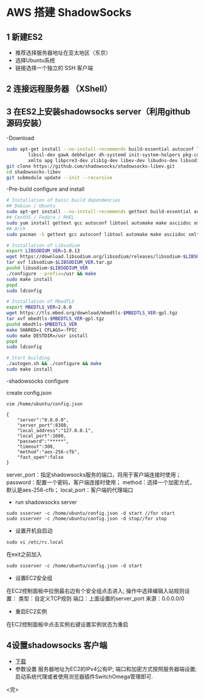 # AWS 搭建 ShadowSocks
## 1 新建ES2 
- 推荐选择服务器地址在亚太地区（东京）
- 选择Ubuntu系统
- 链接选择一个独立的 SSH 客户端
## 2 连接远程服务器 （XShell）
## 3 在ES2上安装shadowsocks server（利用github源码安装）
-Download
```bash
sudo apt-get install --no-install-recommends build-essential autoconf libtool \
        libssl-dev gawk debhelper dh-systemd init-system-helpers pkg-config asciidoc \
        xmlto apg libpcre3-dev zlib1g-dev libev-dev libudns-dev libsodium-dev
git clone https://github.com/shadowsocks/shadowsocks-libev.git
cd shadowsocks-libev
git submodule update --init --recursive
```
-Pre-build configure and install
```bash
# Installation of basic build dependencies
## Debian / Ubuntu
sudo apt-get install --no-install-recommends gettext build-essential autoconf libtool libpcre3-dev asciidoc xmlto libev-dev libc-ares-dev automake libmbedtls-dev libsodium-dev
## CentOS / Fedora / RHEL
sudo yum install gettext gcc autoconf libtool automake make asciidoc xmlto c-ares-devel libev-devel
## Arch
sudo pacman -S gettext gcc autoconf libtool automake make asciidoc xmlto c-ares libev

# Installation of Libsodium
export LIBSODIUM_VER=1.0.13
wget https://download.libsodium.org/libsodium/releases/libsodium-$LIBSODIUM_VER.tar.gz
tar xvf libsodium-$LIBSODIUM_VER.tar.gz
pushd libsodium-$LIBSODIUM_VER
./configure --prefix=/usr && make
sudo make install
popd
sudo ldconfig

# Installation of MbedTLS
export MBEDTLS_VER=2.6.0
wget https://tls.mbed.org/download/mbedtls-$MBEDTLS_VER-gpl.tgz
tar xvf mbedtls-$MBEDTLS_VER-gpl.tgz
pushd mbedtls-$MBEDTLS_VER
make SHARED=1 CFLAGS=-fPIC
sudo make DESTDIR=/usr install
popd
sudo ldconfig

# Start building
./autogen.sh && ./configure && make
sudo make install
```
-shadowsocks configure

create config.json
```
vim /home/ubuntu/config.json
```
```
{
    "server":"0.0.0.0",
    "server_port":8388,
    "local_address":"127.0.0.1",
    "local_port":1080,
    "password":"*****",
    "timeout":300,
    "method":"aes-256-cfb",
    "fast_open":false
}
```
server_port：指定shadowsocks服务的端口，将用于客户端连接时使用；
password：配置一个密码，客户端连接时使用；
method：选择一个加密方式，默认是aes-256-cfb；
local_port：客户端的代理端口

- run shadowsocks  server

```
sudo ssserver -c /home/ubuntu/config.json -d start //for start
sudo ssserver -c /home/ubuntu/config.json -d stop//for stop
```
- 设置开机自启动

```
sudo vi /etc/rc.local
```
在exit之前加入
```
sudo ssserver -c /home/ubuntu/config.json -d start
```

- 设置EC2安全组

在EC2控制面板中拉倒最右边有个安全组点击进入;
操作中选择编辑入站规则设置：
类型：自定义TCP规则
端口：上面设置的server_port
来源：0.0.0.0/0

- 重启EC2实例

在EC2控制面板中点击实例右键设置实例状态为重启

## 4设置shadowsocks  客户端
- [下载](http://shadowsocks.org/en/download/clients.html)
- 参数设置
服务器地址为EC2的IPv4公有IP;
端口和加密方式按照服务器端设置;
启动系统代理或者使用浏览器插件SwitchOmega管理即可.

<完>



